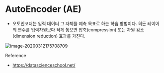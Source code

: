 <script> MathJax.Hub.Queue(["Typeset", MathJax.Hub]); </script>

# AutoEncoder (AE)

- 오토인코더는 입력 데이터 그 자체를 예측 목표로 하는 학습 방법이다. 히든 레이어의 변수를 입력차원보다 작게 놓으면 압축(compression) 또는 차원 감소(dimension reduction) 효과를 가진다. 

![image-20200312175708709](../../../resource/img/image-20200312175708709.png)



Reference
- https://datascienceschool.net/